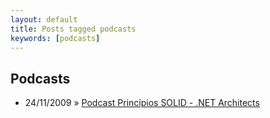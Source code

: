 ```yaml
---
layout: default
title: Posts tagged podcasts
keywords: [podcasts]
---
```

<h2 class="category">Podcasts</h2>
<ul class="posts">
<li>
<p>
<span class="date">24/11/2009</span> &raquo;
<a href="/blog/podcast-principios-solid-net-architects">Podcast Princípios SOLID - .NET Architects</a>
</p>
</li>
</ul>
